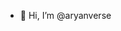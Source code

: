 - 👋 Hi, I’m @aryanverse
<!-- - 👀 I’m interested in ...
- 🌱 I’m currently learning ...
- 💞️ I’m looking to collaborate on ...
- 📫 How to reach me ... -->

<!---
aryanverse/aryanverse is a ✨ special ✨ repository because its `README.md` (this file) appears on your GitHub profile.
You can click the Preview link to take a look at your changes.
--->
